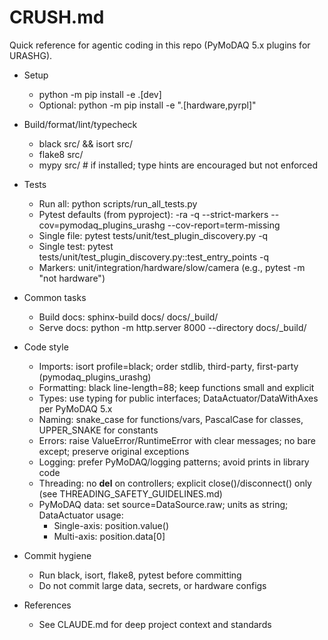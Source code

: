# CRUSH.md

Quick reference for agentic coding in this repo (PyMoDAQ 5.x plugins for URASHG).

- Setup
  - python -m pip install -e .[dev]
  - Optional: python -m pip install -e ".[hardware,pyrpl]"

- Build/format/lint/typecheck
  - black src/ && isort src/
  - flake8 src/
  - mypy src/  # if installed; type hints are encouraged but not enforced

- Tests
  - Run all: python scripts/run_all_tests.py
  - Pytest defaults (from pyproject): -ra -q --strict-markers --cov=pymodaq_plugins_urashg --cov-report=term-missing
  - Single file: pytest tests/unit/test_plugin_discovery.py -q
  - Single test: pytest tests/unit/test_plugin_discovery.py::test_entry_points -q
  - Markers: unit/integration/hardware/slow/camera (e.g., pytest -m "not hardware")

- Common tasks
  - Build docs: sphinx-build docs/ docs/_build/
  - Serve docs: python -m http.server 8000 --directory docs/_build/

- Code style
  - Imports: isort profile=black; order stdlib, third-party, first-party (pymodaq_plugins_urashg)
  - Formatting: black line-length=88; keep functions small and explicit
  - Types: use typing for public interfaces; DataActuator/DataWithAxes per PyMoDAQ 5.x
  - Naming: snake_case for functions/vars, PascalCase for classes, UPPER_SNAKE for constants
  - Errors: raise ValueError/RuntimeError with clear messages; no bare except; preserve original exceptions
  - Logging: prefer PyMoDAQ/logging patterns; avoid prints in library code
  - Threading: no __del__ on controllers; explicit close()/disconnect() only (see THREADING_SAFETY_GUIDELINES.md)
  - PyMoDAQ data: set source=DataSource.raw; units as string; DataActuator usage:
    - Single-axis: position.value()
    - Multi-axis: position.data[0]

- Commit hygiene
  - Run black, isort, flake8, pytest before committing
  - Do not commit large data, secrets, or hardware configs

- References
  - See CLAUDE.md for deep project context and standards
